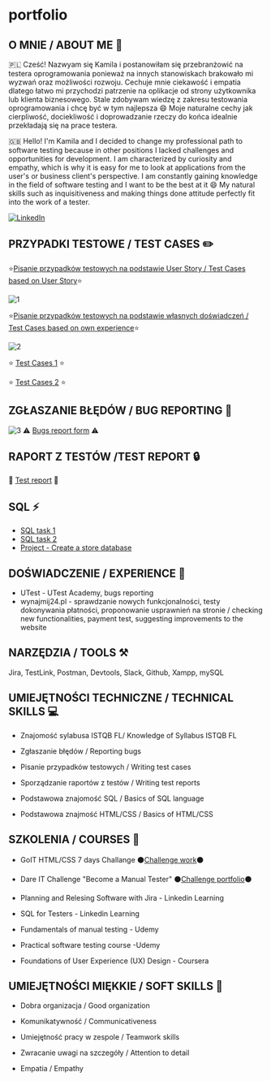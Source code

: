 # portfolio
## O MNIE / ABOUT ME :woman:
🇵🇱 Cześć! Nazwyam się Kamila i postanowiłam się przebranżowić na testera oprogramowania ponieważ na innych stanowiskach brakowało mi wyzwań oraz możliwości rozwoju. Cechuje mnie ciekawość i empatia dlatego łatwo mi przychodzi patrzenie na oplikacje od strony użytkownika lub klienta biznesowego. Stale zdobywam wiedzę z zakresu testowania oprogramowania i chcę być w tym najlepsza 😄 Moje naturalne cechy jak cierpliwość, dociekliwość i doprowadzanie rzeczy do końca idealnie przekładają się na prace testera. 

:uk: Hello! I'm Kamila and I decided to change my professional path to software testing because in other positions I lacked challenges and opportunities for development. I am characterized by curiosity and empathy, which is why it is easy for me to look at applications from the user's or business client's perspective. I am constantly gaining knowledge in the field of software testing and I want to be the best at it 😄 My natural skills such as inquisitiveness and making things done attitude perfectly fit into the work of a tester.

[![LinkedIn](https://img.shields.io/badge/linkedin-%230077B5.svg?style=for-the-badge&logo=linkedin&logoColor=white)](https://www.linkedin.com/in/kamila-kaptur-43a645225/)


## PRZYPADKI TESTOWE / TEST CASES :pencil2:
:star:[Pisanie przypadków testowych na podstawie User Story / Test Cases based on User Story](https://docs.google.com/spreadsheets/d/1-Dj80wkALCH8KBuQ29N2KECa2NDwgw8WnTxP4ZWfpWk/edit?usp=sharing):star:

![1](https://user-images.githubusercontent.com/111735785/204828905-9c7e8684-2bd7-436e-a1d3-03cc99a13bc5.png)

:star:[Pisanie przypadków testowych na podstawie własnych doświadczeń / Test Cases based on own experience](https://docs.google.com/spreadsheets/d/1ODxihziU5m2tb20uDvOwaoL5wxrzwVlxP9sjnpPxkyo/edit?usp=sharing):star:

![2](https://user-images.githubusercontent.com/111735785/204838624-047c0c08-6f02-44d4-a547-81147fdaca0e.png)

:star: [Test Cases 1](https://docs.google.com/spreadsheets/d/1oNwOBzpA_U65f6R__Apm8b5xdBkZ41dkI4d_ylCyj5s/edit?usp=sharing) :star:

:star: [Test Cases 2](https://docs.google.com/spreadsheets/d/1hRTYRFDygDu-V6alVXS_5JpHeRMnGfzrYfV8-87alJo/edit?usp=sharing) :star:


## ZGŁASZANIE BŁĘDÓW / BUG REPORTING :lady_beetle:
![3](https://user-images.githubusercontent.com/111735785/204843597-eef20955-f1f7-432c-8b19-89f47c76e3d3.png)
:warning: [Bugs report form](https://docs.google.com/spreadsheets/d/1U8Bh0KyETTUE7Mf0jU0vUi0RGXZp-Rfft83FZrztyz4/edit?usp=sharing) :warning:

## RAPORT Z TESTÓW /TEST REPORT :lock:
:checkered_flag: [Test report](https://docs.google.com/document/d/19e_5jfqC2fR48f44x60p-4wym5GeEbW9btL3Yp3lHUk/edit?usp=sharing) :checkered_flag:


## SQL :zap:
* [SQL task 1](https://docs.google.com/document/d/1Mabg_z50yoXUanTIXBQ_iD5KLPKg8Dyy4RtcjVZumzA/edit?usp=sharing)
* [SQL task 2](https://docs.google.com/document/d/1ydjXuTx8lMT4rZim0F9IFMoRpc9V0wluL6q9B7lQI8c/edit?usp=sharing)
* [Project - Create a store database](https://docs.google.com/document/d/1wEYZYxV_jjCNNVmU6HDgv09Uwh76LDX2Q58e-_iU4nc/edit?usp=sharing)

## DOŚWIADCZENIE / EXPERIENCE :briefcase:
* UTest - UTest Academy, bugs reporting
* wynajmij24.pl - sprawdzanie nowych funkcjonalności, testy dokonywania płatności, proponowanie usprawnień na stronie / checking new functionalities, payment test, suggesting improvements to the website

## NARZĘDZIA / TOOLS :hammer_and_pick:
Jira, TestLink, Postman, Devtools, Slack, Github, Xampp, mySQL

## UMIEJĘTNOŚCI TECHNICZNE / TECHNICAL SKILLS :computer:
* Znajomość sylabusa ISTQB FL/ Knowledge of Syllabus ISTQB FL

* Zgłaszanie błędów / Reporting bugs

* Pisanie przypadków testowych / Writing test cases

* Sporządzanie raportów z testów / Writing test reports

* Podstawowa znajomość SQL / Basics of SQL language

* Podstawowa znajmość HTML/CSS / Basics of HTML/CSS


## SZKOLENIA / COURSES :school:
* GoIT HTML/CSS 7 days Challange ⚫[Challenge work](https://ubiquitous-platypus-18bf98.netlify.app/)⚫

* Dare IT Challenge "Become a Manual Tester" 
⚫[Challenge portfolio](https://docs.google.com/document/d/1Mabg_z50yoXUanTIXBQ_iD5KLPKg8Dyy4RtcjVZumzA/edit?usp=sharing)⚫

* Planning and Relesing Software with Jira - Linkedin Learning

* SQL for Testers - Linkedin Learning

* Fundamentals of manual testing - Udemy 

* Practical software testing course -Udemy 

* Foundations of User Experience (UX) Design - Coursera 

## UMIEJĘTNOŚCI MIĘKKIE / SOFT SKILLS :busts_in_silhouette:
* Dobra organizacja / Good organization 

* Komunikatywność / Communicativeness

* Umiejętność pracy w zespole / Teamwork skills

* Zwracanie uwagi na szczegóły / Attention to detail

* Empatia / Empathy 
